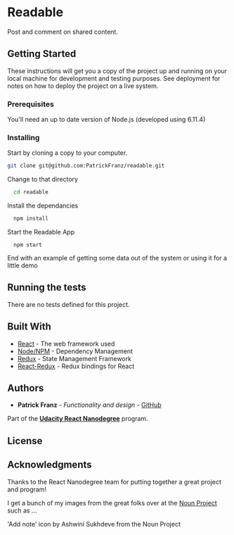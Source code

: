 # Readable

Post and comment on shared content. 

## Getting Started

These instructions will get you a copy of the project up and running on your local machine for development and testing purposes. See deployment for notes on how to deploy the project on a live system.

### Prerequisites

You'll need an up to date version of Node.js (developed using 6.11.4) 

### Installing

Start by cloning a copy to your computer.

```bash
git clone git@github.com:PatrickFranz/readable.git
```

Change to that directory
```bash
  cd readable
```

Install the dependancies

```bash
  npm install
```

Start the Readable App
```
  npm start
```




End with an example of getting some data out of the system or using it for a little demo

## Running the tests

There are no tests defined for this project.


## Built With

* [React](https://reactjs.org/) - The web framework used
* [Node/NPM](https://nodejs.org) - Dependency Management
* [Redux](https://redux.js.org/) - State Management Framework
* [React-Redux](https://github.com/reactjs/react-redux) - Redux bindings for React


## Authors

* **Patrick Franz** - *Functionality and design* - [GitHub](https://github.com/PatrickFranz)

Part of the [**Udacity React Nanodegree**](https://www.udacity.com/course/react-nanodegree--nd019) program.

## License

## Acknowledgments

Thanks to the React Nanodegree team for putting together a great project and program!


I get a bunch of my images from the great folks over at the [Noun Project](https://thenounproject.com) such as ...

'Add note' icon by Ashwini Sukhdeve from the Noun Project

